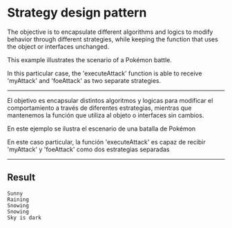 # Strategy design pattern

The objective is to encapsulate different algorithms and logics to modify behavior through different strategies, while keeping the function that uses the object or interfaces unchanged.

This example illustrates the scenario of a Pokémon battle.

In this particular case, the 'executeAttack' function is able to receive 'myAttack' and 'foeAttack' as two separate strategies.

---

El objetivo es encapsular distintos algoritmos y logicas para modificar el comportamiento a través de diferentes estrategias, mientras que mantenemos la función que utiliza al objeto o interfaces sin cambios.

En este ejemplo se ilustra el escenario de una batalla de Pokémon

En este caso particular, la función 'executeAttack' es capaz de recibir 'myAttack' y 'foeAttack' como dos estrategias separadas

---

## Result

```
Sunny
Raining
Snowing
Snowing
Sky is dark
```
